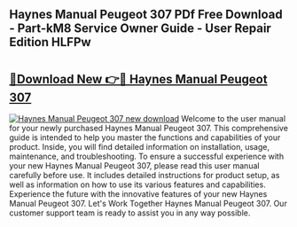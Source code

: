 ## Haynes Manual Peugeot 307 PDf Free Download - Part-kM8 Service Owner Guide - User Repair Edition HLFPw

# <h2><a href="http://cf11569.oget.top/?id=Haynes+Manual+Peugeot+307">🔗Download New 👉🔴 Haynes Manual Peugeot 307</a></h2>

[![Haynes Manual Peugeot 307 new download](https://i.imgur.com/5g1atiW.png)](http://cf11569.oget.top/?id=Haynes+Manual+Peugeot+307)
Welcome to the user manual for your newly purchased Haynes Manual Peugeot 307. This comprehensive guide is intended to help you master the functions and capabilities of your product. Inside, you will find detailed information on installation, usage, maintenance, and troubleshooting. To ensure a successful experience with your new Haynes Manual Peugeot 307, please read this user manual carefully before use. It includes detailed instructions for product setup, as well as information on how to use its various features and capabilities. Experience the future with the innovative features of your new Haynes Manual Peugeot 307. Let's Work Together Haynes Manual Peugeot 307. Our customer support team is ready to assist you in any way possible.
